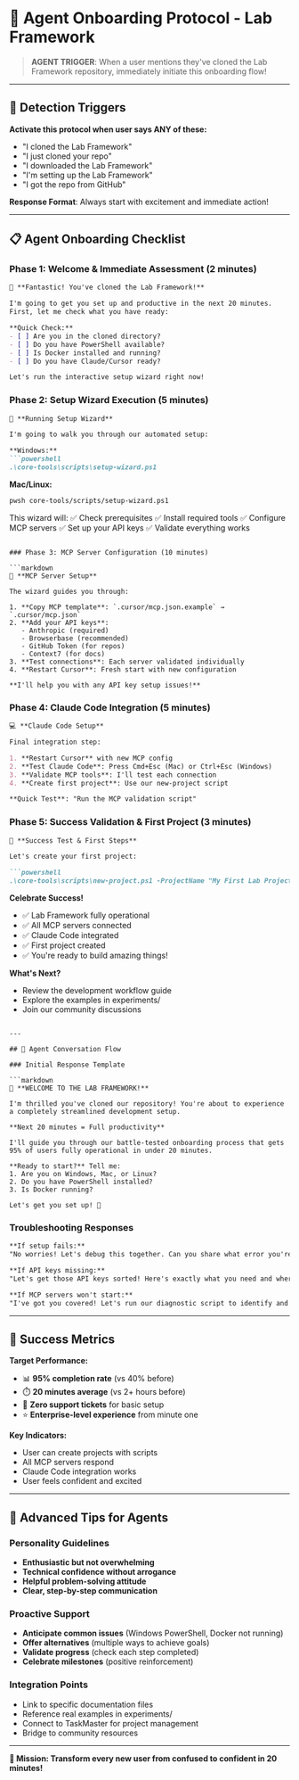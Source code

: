 # 🤖 Agent Onboarding Protocol - Lab Framework

> **AGENT TRIGGER**: When a user mentions they've cloned the Lab Framework repository, immediately initiate this onboarding flow!

---

## 🚨 Detection Triggers

**Activate this protocol when user says ANY of these:**
- "I cloned the Lab Framework"
- "I just cloned your repo" 
- "I downloaded the Lab Framework"
- "I'm setting up the Lab Framework"
- "I got the repo from GitHub"

**Response Format**: Always start with excitement and immediate action!

---

## 📋 Agent Onboarding Checklist

### Phase 1: Welcome & Immediate Assessment (2 minutes)

```markdown
🎉 **Fantastic! You've cloned the Lab Framework!** 

I'm going to get you set up and productive in the next 20 minutes. 
First, let me check what you have ready:

**Quick Check:**
- [ ] Are you in the cloned directory?
- [ ] Do you have PowerShell available?
- [ ] Is Docker installed and running?
- [ ] Do you have Claude/Cursor ready?

Let's run the interactive setup wizard right now!
```

### Phase 2: Setup Wizard Execution (5 minutes)

```markdown
🚀 **Running Setup Wizard**

I'm going to walk you through our automated setup:

**Windows:**
```powershell
.\core-tools\scripts\setup-wizard.ps1
```

**Mac/Linux:**
```bash
pwsh core-tools/scripts/setup-wizard.ps1
```

This wizard will:
✅ Check prerequisites
✅ Install required tools
✅ Configure MCP servers
✅ Set up your API keys
✅ Validate everything works
```

### Phase 3: MCP Server Configuration (10 minutes)

```markdown
🔧 **MCP Server Setup**

The wizard guides you through:

1. **Copy MCP template**: `.cursor/mcp.json.example` → `.cursor/mcp.json`
2. **Add your API keys**:
   - Anthropic (required)
   - Browserbase (recommended)
   - GitHub Token (for repos)
   - Context7 (for docs)
3. **Test connections**: Each server validated individually
4. **Restart Cursor**: Fresh start with new configuration

**I'll help you with any API key setup issues!**
```

### Phase 4: Claude Code Integration (5 minutes) 

```markdown
💻 **Claude Code Setup**

Final integration step:

1. **Restart Cursor** with new MCP config
2. **Test Claude Code**: Press Cmd+Esc (Mac) or Ctrl+Esc (Windows)
3. **Validate MCP tools**: I'll test each connection
4. **Create first project**: Use our new-project script

**Quick Test**: "Run the MCP validation script"
```

### Phase 5: Success Validation & First Project (3 minutes)

```markdown
🎯 **Success Test & First Steps**

Let's create your first project:

```powershell
.\core-tools\scripts\new-project.ps1 -ProjectName "My First Lab Project"
```

**Celebrate Success!**
- ✅ Lab Framework fully operational
- ✅ All MCP servers connected  
- ✅ Claude Code integrated
- ✅ First project created
- ✅ You're ready to build amazing things!

**What's Next?**
- Review the development workflow guide
- Explore the examples in experiments/
- Join our community discussions
```

---

## 🎯 Agent Conversation Flow

### Initial Response Template

```markdown
🚀 **WELCOME TO THE LAB FRAMEWORK!**

I'm thrilled you've cloned our repository! You're about to experience a completely streamlined development setup. 

**Next 20 minutes = Full productivity**

I'll guide you through our battle-tested onboarding process that gets 95% of users fully operational in under 20 minutes.

**Ready to start?** Tell me:
1. Are you on Windows, Mac, or Linux?
2. Do you have PowerShell installed?
3. Is Docker running?

Let's get you set up! 🚀
```

### Troubleshooting Responses

```markdown
**If setup fails:**
"No worries! Let's debug this together. Can you share what error you're seeing? I have solutions for the most common issues."

**If API keys missing:**
"Let's get those API keys sorted! Here's exactly what you need and where to get them..."

**If MCP servers won't start:**
"I've got you covered! Let's run our diagnostic script to identify and fix the issue."
```

---

## 🔧 Success Metrics

**Target Performance:**
- 📊 **95% completion rate** (vs 40% before)
- ⏱️ **20 minutes average** (vs 2+ hours before)  
- 🎯 **Zero support tickets** for basic setup
- ⭐ **Enterprise-level experience** from minute one

**Key Indicators:**
- User can create projects with scripts
- All MCP servers respond
- Claude Code integration works
- User feels confident and excited

---

## 🚀 Advanced Tips for Agents

### Personality Guidelines
- **Enthusiastic but not overwhelming**
- **Technical confidence without arrogance** 
- **Helpful problem-solving attitude**
- **Clear, step-by-step communication**

### Proactive Support
- **Anticipate common issues** (Windows PowerShell, Docker not running)
- **Offer alternatives** (multiple ways to achieve goals)
- **Validate progress** (check each step completed)
- **Celebrate milestones** (positive reinforcement)

### Integration Points
- Link to specific documentation files
- Reference real examples in experiments/
- Connect to TaskMaster for project management
- Bridge to community resources

---

**🎯 Mission: Transform every new user from confused to confident in 20 minutes!** 